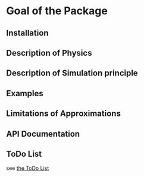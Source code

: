 # Goal of the Package

## Installation

## Description of Physics

## Description of Simulation principle

## Examples

## Limitations of Approximations

## API Documentation

## ToDo List

see [the ToDo List](ToDo.md)
